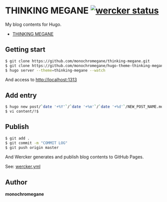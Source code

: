 # THINKING MEGANE [![wercker status](https://app.wercker.com/status/93e52aa93b59f08d1009b060773a7b29/s/master "wercker status")](https://app.wercker.com/project/bykey/93e52aa93b59f08d1009b060773a7b29)

My blog contents for Hugo.

- [THINKING MEGANE](http://blog.monochromegane.com)

## Getting start

```sh
$ git clone https://github.com/monochromegane/thinking-megane.git
$ git clone https://github.com/monochromegane/hugo-theme-thinking-megane.git themes/thinking-megane
$ hugo server --theme=thinking-megane --watch
```

And access to [http://localhost:1313](http://localhost:1313)

## Add entry

```sh
$ hugo new post/`date '+%Y'`/`date '+%m'`/`date '+%d'`/NEW_POST_NAME.md
$ vi content/!$
```

## Publish

```sh
$ git add .
$ git commit -m "COMMIT LOG"
$ git push origin master
```

And Wercker generates and publish blog contents to GitHub Pages.

See: [wercker.yml](https://github.com/monochromegane/thinking-megane/blob/master/wercker.yml)

## Author

**monochromegane**

